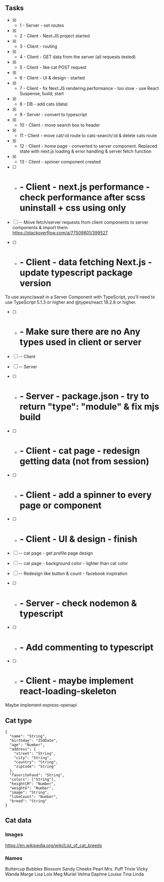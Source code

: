 ## Tasks
- [x] - 1 - Server - set routes
- [x] - 2 - Client - Next.JS project started
- [x] - 3 - Client - routing
- [x] - 4 - Client - GET data from the server (all requests tested)
- [x] - 5 - Client - like cat POST request
- [x] - 6 - Client - UI & design - started
- [x] - 7 - Client - fix Next.JS rendering performance - too slow - use React Suspense, build, start
- [x] - 8 - DB - add cats (data)
- [x] - 9 - Server - convert to typescript
- [x] - 10 - Client - move search box to header
- [x] - 11 - Client - move cat/:id route to cats-search/:id & delete cats route
- [x] - 12 - Client - home page - converted to server component. Replaced state with next.js loading & error handling & server fetch function 
- [x] - 13 - Client - spinner component created

- [ ] - # - Client - next.js performance - check performance after scss uninstall + css using only
- [ ] -- Move fetch/server requests from client components to server components & import them: https://stackoverflow.com/a/77509801/399527

- [ ] - # - Client - data fetching Next.js - update typescript package version
To use async/await in a Server Component with TypeScript, you'll need to use TypeScript 5.1.3 or higher and @types/react 18.2.8 or higher.



- [ ] - # - Make sure there are no Any types used in client or server
- [ ] -- Client
- [ ] -- Server

- [ ] - # - Server - package.json - try to return "type": "module" & fix mjs build
- [ ] - # - Client - cat page - redesign getting data (not from session)
- [ ] - # - Client - add a spinner to every page or component


- [ ] - # - Client - UI & design - finish
- [ ] -- cat page - get profile page design
- [ ] -- cat page - background color - lighter than cat color
- [ ] -- Redesign like button & count - facebook inspiration
- [ ] - # - Server - check nodemon & typescript
- [ ] - # - Add commenting to typescript
- [ ] - # - Client - maybe implement react-loading-skeleton


Maybe implement express-openapi

## Cat type
```
{
  "name": "String",
  "birthday": "ISODate",
  "age": "Number",
  "address": {
    "street": "String",
    "city": "String",
    "country": "String",
    "zipCode": "String"
  },
  "favoriteFood": "String",
  "colors": ["String"],   
  "heightCM": "Number",  
  "weightG": "Number",   
  "image": "String",     
  "likeCount": "Number",
  "breed": "String" 
}
```

## Cat data
### Images
https://en.wikipedia.org/wiki/List_of_cat_breeds
### Names
Buttercup
Bubbles
Blossom
Sandy Cheeks
Pearl
Mrs. Puff
Trixie
Vicky
Wanda
Marge
Lisa
Lois
Meg
Muriel
Velma
Daphne
Louise
Tina
Linda
